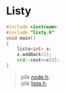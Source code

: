 # Listy



```c++
#include <iostream>
#include "listy.h"
void main()
{
    lista<int> x;
    x.addBack(2);
    std::cout<<x[0];
}
```
>plik [node.h](node.h);\
>plik [lista.h](lista.h);


